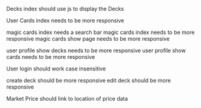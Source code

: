 Decks index should use js to display the Decks

User Cards index needs to be more responsive

magic cards index needs a search bar
magic cards index needs to be more responsive
magic cards show page needs to be more responsive

user profile show decks needs to be more responsive
user profile show cards needs to be more responsive

User login should work case insensitive

create deck should be more responsive
edit deck should be more responsive

Market Price should link to location of price data
